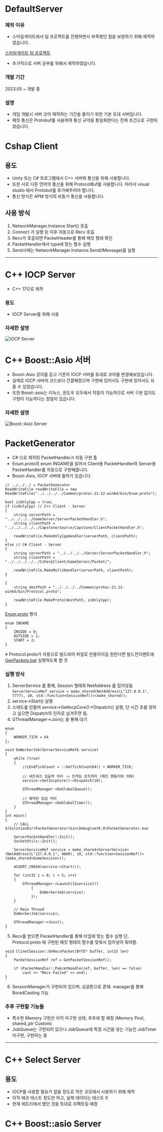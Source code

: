 # DefaultServer
### 제작 이유
- 스마일게이트에서 팀 프로젝트를 진행하면서 부족했던 점을 보완하기 위해 제작하였습니다.
  
[스마일게이트 팀 프로젝트](https://github.com/Hong-Study/bluebird/tree/main/src)
- 추가적으로 서버 공부를 위해서 제작하였습니다.

### 개발 기간
2023.05 ~ 개발 중

### 설명
- 게임 개발시 서버 코어 제작하는 기간을 줄이기 위한 기본 토대 서버입니다.
- 패킷 통신은 Protobuf를 사용하여 통신 규약을 통일화한다는 전제 조건으로 구현되었습니다.

# Cshap Client
## 용도
- Unity 또는 C# 프로그램에서 C++ 서버와 통신을 위해 사용합니다.
- 또한 서로 다른 언어의 통신을 위해 ProtocolBuf를 사용합니다. 따라서 visual studio 에서 Protobuf를 추가해주어야 합니다.
- 통신 방식은 APM 방식의 비동기 통신을 사용합니다.

## 사용 방식
1. NetworkManager.Instance.Start() 호출
2. Connect 가 실행 된 이후 자동으로 Recv 호출
3. Recv가 호출되면 PacketHeader를 통해 패킷 형태 확인
4. PacketHandler에서 type에 맞는 함수 실행
5. Send시에는 NetworkManager.Instance.Send(IMessage)를 실행

---
# C++ IOCP Server
- C++ 17으로 제작

### 용도
- IOCP Server를 위해 사용

### 자세한 설명
![IOCP Server](https://github.com/Hong-Study/DefaultServer/tree/main/IOCPServer)

# C++ Boost::Asio 서버
- Boost::Asio 강의를 듣고 기존의 IOCP 서버를 토대로 코어를 변경해보았습니다.
- 실제로 IOCP 서버의 코드보다 간결해졌으며 구현에 있어서도 구현에 있어서도 쉬울 수 있었습니다.
- 또한 Boost::asio는 리눅스, 윈도우 모두에서 작동이 가능하므로 서버 구분 없이도 구현이 가능하다는 장점이 있습니다.

### 자세한 설명
![Boost::Asio Server](https://github.com/Hong-Study/DefaultServer/tree/main/BoostAsioServer)

# PacketGenerator
- C# 으로 제작된 PacketHandler.h 자동 구현 툴
- Enum.proto의 enum INGAME을 읽어서 Client용 PacketHandler와 Server용 PacketHandler를 자동으로 구현해줍니다.
- Boost::Asio, IOCP 서버에 들어가 있습니다.

```
// ../../../ = PacketGenerator
ReadWriteFile readWriteFile = new ReadWriteFile("../../../../Common/protoc-21.12-win64/bin/Enum.proto");

bool isOnlyCpp = true;
if (isOnlyCpp) // C++ Client - Server
{
	string serverPath = "../../../../GameServer/ServerPacketHandler.h";
	string clientPath = "../../../../../Capstone/Source/Capstone/ClientPacketHandler.h";
	
	readWriteFile.MakeOnlyCppHandler(serverPath, clientPath);
}
else // C# Client - Server
{
	string serverPath = "../../../../Server/ServerPacketHandler.h";
	string clientPath = "../../../../../CsharpClient/GameServer/Packet/";
	
	readWriteFile.MakeMultiHandler(serverPath, clientPath);
}

{
	string destPath = "../../../../Common/protoc-21.12-win64/bin/Protocol.proto";
	
	readWriteFile.MakeProto(destPath, isOnlyCpp);
}
```

[Enum.proto](Common/protoc-21.12-win64/bin/Enum.proto) 형식
```
enum INGAME
{
	INSIDE = 0;
	OUTSIDE = 1;
	START = 2;
}
```
※ Protocol.proto가 자동으로 빌드되어 파일로 만들어지길 원한다면 빌드전이벤트에 [GenPackets.bat](Common/protoc-21.12-win64/bin/GenPackets.bat) 실행하도록 할 것

### 실행 방식
1. ServerService 를 통해, Session 형태와 NetAddress 를 집어넣음 
```ServerServiceRef service = make_shared(NetAddress(L"127.0.0.1", 7777), 10, std::function<SessionRef()>(make_shared));```
2. service->Start() 실행
3. 스레드를 만들어 service->GetIocpCore()->Dispatch() 실행, 단 시간 초를 정하고 싶으면 Dispatch의 인자로 넘겨주면 됨.
4. GThreadManager->Join(); 을 통해 대기
```
enum
{
	WORKER_TICK = 64
};

void DoWorkerJob(ServerServiceRef& service)
{
	while (true)
	{
		//LEndTickCount = ::GetTickCount64() + WORKER_TICK;

		// 네트워크 입출력 처리 -> 인게임 로직까지 (패킷 핸들러에 의해)
		service->GetIocpCore()->Dispatch(10);

		GThreadManager->DoGlobalQueue();

		// 예약된 일감 처리
		GThreadManager->DoGlobalTimer();
	}
}
int main()
{
	// CALL $(SolutionDir)PacketGenerator\bin\Debug\net6.0\PacketGenerator.exe

	ServerPacketHandler::Init();
	SocketUtils::Init();

	ServerServiceRef service = make_shared<ServerService>(NetAddress(L"127.0.0.1", 4000), 10, std::function<SessionRef()>(make_shared<GameSession>));

	ASSERT_CRASH(service->Start());

	for (int32 i = 0; i < 5; i++)
	{
		GThreadManager->Launch([&service]()
			{
				DoWorkerJob(service);
			});		
	}

	// Main Thread
	DoWorkerJob(service);

	GThreadManager->Join();
}
```

5. Recv를 받으면 PacketHandler를 통해 타입에 맞는 함수 실행
단, Protocol.proto 에 구현된 패킷 형태의 함수를 맞춰서 집어넣어 줘야함.
```
void ClinetSession::OnRecvPacket(BYTE* buffer, int32 len)
{
	PacketSessionRef ref = GetPacketSessionRef();

	if (PacketHandler::PakcetHandle(ref, buffer, len) == false)
		cout << "Recv Failed" << endl;
}
```

6. SessionManager가 구현되어 있으며, 싱글톤으로 존재. manager를 통해 BoradCasting 가능

### 추후 구현할 기능들
- 특수한 Memory 구현은 아직 미구현 상태, 추후에 할 예정 (Memory Pool, shared_ptr Custom)
- JobQueue는 구현되어 있으나 JobQueue에 특정 시간을 넣는 기능인 JobTimer 미구현, 구현하는 중

---
# C++ Select Server
## 용도
- IOCP를 사용할 필요가 없을 정도로 작은 규모에서 사용하기 위해 제작
- 아직 에코 테스트 정도만 하고, 실제 데이터는 테스트 X
- 현재 에트리에서 했던 것을 토대로 리팩토링 예정

# C++ Boost::asio Server
